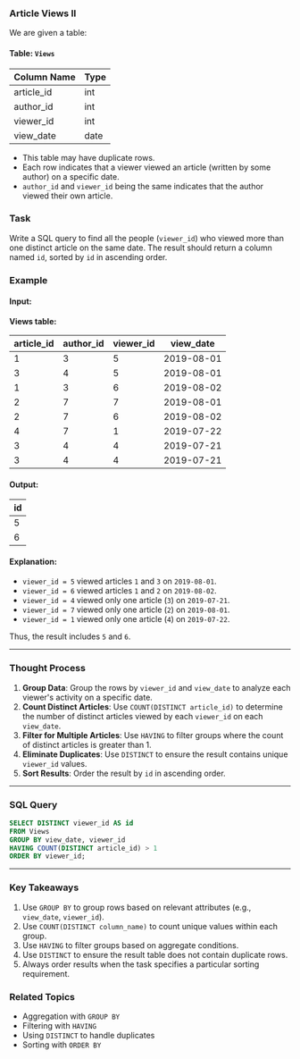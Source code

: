 ### Article Views II
We are given a table:

#### Table: `Views`

| Column Name   | Type    |
|---------------|---------|
| article_id    | int     |
| author_id     | int     |
| viewer_id     | int     |
| view_date     | date    |

- This table may have duplicate rows.
- Each row indicates that a viewer viewed an article (written by some author) on a specific date.
- `author_id` and `viewer_id` being the same indicates that the author viewed their own article.

### Task
Write a SQL query to find all the people (`viewer_id`) who viewed more than one distinct article on the same date. The result should return a column named `id`, sorted by `id` in ascending order.

### Example
#### Input:
**Views table:**

| article_id | author_id | viewer_id | view_date  |
|------------|-----------|-----------|------------|
| 1          | 3         | 5         | 2019-08-01 |
| 3          | 4         | 5         | 2019-08-01 |
| 1          | 3         | 6         | 2019-08-02 |
| 2          | 7         | 7         | 2019-08-01 |
| 2          | 7         | 6         | 2019-08-02 |
| 4          | 7         | 1         | 2019-07-22 |
| 3          | 4         | 4         | 2019-07-21 |
| 3          | 4         | 4         | 2019-07-21 |

#### Output:

| id   |
|------|
| 5    |
| 6    |

#### Explanation:
- `viewer_id = 5` viewed articles `1` and `3` on `2019-08-01`.
- `viewer_id = 6` viewed articles `1` and `2` on `2019-08-02`.
- `viewer_id = 4` viewed only one article (`3`) on `2019-07-21`.
- `viewer_id = 7` viewed only one article (`2`) on `2019-08-01`.
- `viewer_id = 1` viewed only one article (`4`) on `2019-07-22`.

Thus, the result includes `5` and `6`.

---

### Thought Process
1. **Group Data**: Group the rows by `viewer_id` and `view_date` to analyze each viewer's activity on a specific date.
2. **Count Distinct Articles**: Use `COUNT(DISTINCT article_id)` to determine the number of distinct articles viewed by each `viewer_id` on each `view_date`.
3. **Filter for Multiple Articles**: Use `HAVING` to filter groups where the count of distinct articles is greater than 1.
4. **Eliminate Duplicates**: Use `DISTINCT` to ensure the result contains unique `viewer_id` values.
5. **Sort Results**: Order the result by `id` in ascending order.

---

### SQL Query
```sql
SELECT DISTINCT viewer_id AS id
FROM Views
GROUP BY view_date, viewer_id
HAVING COUNT(DISTINCT article_id) > 1
ORDER BY viewer_id;
```

---

### Key Takeaways
1. Use `GROUP BY` to group rows based on relevant attributes (e.g., `view_date`, `viewer_id`).
2. Use `COUNT(DISTINCT column_name)` to count unique values within each group.
3. Use `HAVING` to filter groups based on aggregate conditions.
4. Use `DISTINCT` to ensure the result table does not contain duplicate rows.
5. Always order results when the task specifies a particular sorting requirement.

### Related Topics
- Aggregation with `GROUP BY`
- Filtering with `HAVING`
- Using `DISTINCT` to handle duplicates
- Sorting with `ORDER BY`
